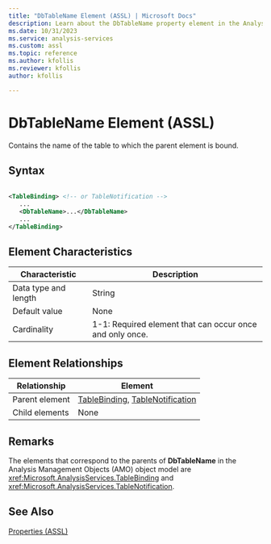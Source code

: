 ```yaml
---
title: "DbTableName Element (ASSL) | Microsoft Docs"
description: Learn about the DbTableName property element in the Analysis Services Scripting Language (ASSL) schema.
ms.date: 10/31/2023
ms.service: analysis-services
ms.custom: assl
ms.topic: reference
ms.author: kfollis
ms.reviewer: kfollis
author: kfollis

---
```

# DbTableName Element (ASSL)

  Contains the name of the table to which the parent element is bound.  
  
## Syntax  
  
```xml  
  
<TableBinding> <!-- or TableNotification -->  
   ...  
   <DbTableName>...</DbTableName>  
   ...  
</TableBinding>  
```  
  
## Element Characteristics  
  
|Characteristic|Description|  
|--------------------|-----------------|  
|Data type and length|String|  
|Default value|None|  
|Cardinality|1-1: Required element that can occur once and only once.|  
  
## Element Relationships  
  
|Relationship|Element|  
|------------------|-------------|  
|Parent element|[TableBinding](../data-type/tablebinding-data-type-assl.md), [TableNotification](../objects/tablenotification-element-assl.md)|  
|Child elements|None|  
  
## Remarks  
 The elements that correspond to the parents of **DbTableName** in the Analysis Management Objects (AMO) object model are <xref:Microsoft.AnalysisServices.TableBinding> and <xref:Microsoft.AnalysisServices.TableNotification>.  
  
## See Also  
 [Properties &#40;ASSL&#41;](properties-assl.md)  
  
  
